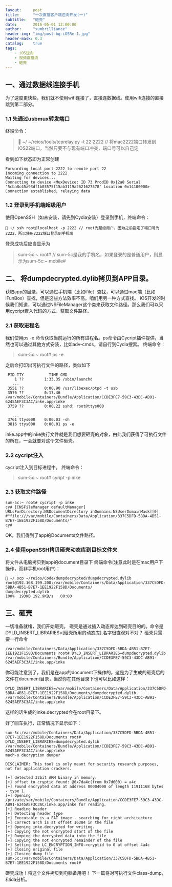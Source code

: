 ```yaml
---
layout:     post
title:      "一次直播客户端逆向开发(一)"
subtitle:   "砸壳"
date:       2016-05-01 12:00:00
author:     "sumbrilliance"
header-img: "img/post-bg-iOSRe-1.jpg"
header-mask: 0.3
catalog:    true
tags:
    - iOS逆向
    - 视频直播流
    - 砸壳
---
```


## 一、通过数据线连接手机
为了速度更快些，我们就不使用wifi连接了，直接连数据线。使用wifi连接的直接跳到第二部分。

### 1.1 先通过usbmux转发端口
终端命令：

> ~/ ~/reios/tools/tcprelay.py -t 22:2222 // 将mac2222端口转发到iOS22端口，当然只要不与现有端口冲突，端口号可以自己定

看到如下状态即为正常创建

```
Forwarding local port 2222 to remote port 22
Incoming connection to 2222
Waiting for devices...
Connecting to device <MuxDevice: ID 73 ProdID 0x12a8 Serial '5cba8c45a93df1b03575f15ab3119a2621627578' Location 0x14100000>
Connection established, relaying data
```

### 1.2 登录到手机端超级用户
使用OpenSSH（如未安装，请先到Cydia安装）登录到手机，终端命令：
```
 ~/ ssh root@localhost -p 2222 // root为超级用户，因为之前指定了端口号为2222，所以使用2222端口登录到手机端
```

登录成功后应当显示为

>sum-5c:~ root#   // sum-5c是我的手机名，如果登录的是普通用户，则显示为sum-5c:~ mobile#

## 二、 将dumpdecrypted.dylib拷贝到APP目录。
获取app的目录，可以通过手机端（比如ifile）查找，可以通过mac端（比如iFunBox）查找，但是这些方法效率不高。咱们用另一种方式查找。
iOS开发的时候我们知道，可以通过NSFileManager这个类来获取文件路径。那么我们可以采用cycript嵌入代码的方式，获取文件路径。

### 2.1 获取进程名
我们使用ps -e 命令获取当前运行的所有进程名。ps命令由Cycript插件提供，当然也可以通过其他方式安装，比如adv-cmds，请自行到Cydia搜索。
终端命令：

>sum-5c:~ root# ps -e

之后会打印出可执行文件的路径，类似如下

```
 PID TTY           TIME CMD
    1 ??         1:33.35 /sbin/launchd
   ...
 3551 ??         0:00.90 /usr/libexec/ptpd -t usb
 3576 ??         0:17.46 /var/mobile/Containers/Bundle/Application/CCDE3FE7-59C3-43DC-AB91-6245AEF3C3AC/inke.app/inke
 3759 ??         0:00.22 sshd: root@ttys000
 
   ...
 3761 ttys000    0:00.03 -sh
 3816 ttys000    0:00.01 ps -e
```

inke.app中的inke执行文件就是我们想要砸壳的对象，由此我们获得了可执行文件的所在，一会就要对这个文件砸壳。

### 2.2 cycript注入
cycript注入到目标进程中。
终端命令：

>sum-5c:~ root# cyript -p inke

### 2.3 获取文件路径
```
sum-5c:~ root# cycript -p inke
cy# [[NSFileManager defaultManager] URLsForDirectory:NSDocumentDirectory inDomains:NSUserDomainMask][0]
#"file:///var/mobile/Containers/Data/Application/337C5DFD-5BDA-4B51-B7E7-1EE1922F158D/Documents/"
cy#
```

OK，我们得到了app的Documents文件路径。

### 2.4 使用openSSH拷贝砸壳动态库到目标文件夹
将文件从电脑拷贝到app的document目录下
终端命令(注意此时是在mac用户下操作，而非手机root用户)：

```
 ~/ scp ~/reios/Code/dumpdecrypted/dumpdecrypted.dylib root@192.168.199.208:/var/mobile/Containers/Data/Application/337C5DFD-5BDA-4B51-B7E7-1EE1922F158D/Documents/
dumpdecrypted.dylib                                                                                                          100%  193KB 192.9KB/s   00:00
```

## 三、砸壳
一切准备就绪，我们开始砸壳。
砸壳是通过插入动态库达到砸壳目的的。命令是DYLD_INSERT_LIBRARIES=[砸壳所用的动态库],名字很直观对不对？
砸壳只需要一行命令

```
/var/mobile/Containers/Data/Application/337C5DFD-5BDA-4B51-B7E7-1EE1922F158D/Documents root# DYLD_INSERT_LIBRARIES=dumpdecrypted.dylib /var/mobile/Containers/Bundle/Application/CCDE3FE7-59C3-43DC-AB91-6245AEF3C3AC/inke.app/inke
```

你可能注意到了，我们是在app的document下操作的，这是为了生成的砸壳后的文件在document目录，当然你在其他目录下也可以比如这样：

```
DYLD_INSERT_LIBRARIES=/var/mobile/Containers/Data/Application/337C5DFD-5BDA-4B51-B7E7-1EE1922F158D/Documents/dumpdecrypted.dylib /var/mobile/Containers/Bundle/Application/CCDE3FE7-59C3-43DC-AB91-6245AEF3C3AC/inke.app/inke
```

这样的话生成的inke.decrypted会在root目录下。

好了回车执行，正常情况下显示如下：

```
sum-5c:/var/mobile/Containers/Data/Application/337C5DFD-5BDA-4B51-B7E7-1EE1922F158D/Documents root# DYLD_INSERT_LIBRARIES=dumpdecrypted.dylib /var/mobile/Containers/Bundle/Application/CCDE3FE7-59C3-43DC-AB91-6245AEF3C3AC/inke.app/inke
mach-o decryption dumper

DISCLAIMER: This tool is only meant for security research purposes, not for application crackers.

[+] detected 32bit ARM binary in memory.
[+] offset to cryptid found: @0x7da4c(from 0x7d000) = a4c
[+] Found encrypted data at address 00004000 of length 11911168 bytes - type 1.
[+] Opening /private/var/mobile/Containers/Bundle/Application/CCDE3FE7-59C3-43DC-AB91-6245AEF3C3AC/inke.app/inke for reading.
[+] Reading header
[+] Detecting header type
[+] Executable is a FAT image - searching for right architecture
[+] Correct arch is at offset 16384 in the file
[+] Opening inke.decrypted for writing.
[+] Copying the not encrypted start of the file
[+] Dumping the decrypted data into the file
[+] Copying the not encrypted remainder of the file
[+] Setting the LC_ENCRYPTION_INFO->cryptid to 0 at offset 4a4c
[+] Closing original file
[+] Closing dump file
sum-5c:/var/mobile/Containers/Data/Application/337C5DFD-5BDA-4B51-B7E7-1EE1922F158D/Documents root# 
```

砸壳成功！将这个文件拷贝到电脑备用吧！
下一篇将对可执行文件class-dump，和ida分析。
